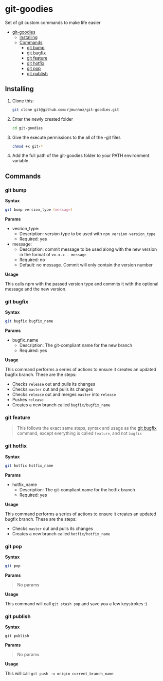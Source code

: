 # git-goodies
Set of git custom commands to make life easier

- [git-goodies](#git-goodies)
  - [Installing](#installing)
  - [Commands](#commands)
    - [git bump](#git-bump)
    - [git bugfix](#git-bugfix)
    - [git feature](#git-feature)
    - [git hotfix](#git-hotfix)
    - [git pop](#git-pop)
    - [git publish](#git-publish)

## Installing
1. Clone this:
   ```sh
   git clone git@github.com:rjmunhoz/git-goodies.git
   ```
2. Enter the newly created folder
   ```sh
   cd git-goodies
   ```
3. Give the execute permissions to the all of the -git files
   ```sh
   chmod +x git-*
   ```
4. Add the full path of the git-goodies folder to your PATH environment variable

## Commands

### git bump

**Syntax**
```sh
git bump version_type [message]
```

**Params**

- vesrion_type:
  - Description: version type to be used with `npm version version_type`
  - Required: yes
- message:
  - Description: commit message to be used along with the new version in the format of `vx.x.x - message`
  - Required: no
  - Default: no message. Commit will only contain the version number

**Usage**

This calls npm with the passed version type and commits it with the optional message and the new version.

### git bugfix

**Syntax**
```sh
git bugfix bugfix_name
```

**Params**

- bugfix_name
  - Description: The git-compliant name for the new branch
  - Required: yes

**Usage**

This command performs a series of actions to ensure it creates an updated bugfix branch. These are the steps:
- Checks `release` out and pulls its changes
- Checks `master` out and pulls its changes
- Checks `release` out and merges `master` into `release`
- Pushes `release`
- Creates a new branch called `bugfix/bugfix_name`

### git feature

> This follows the exact same steps, syntax and usage as the [git bugfix](#git-bugfix) command, except everything is called `feature`, and not `bugfix`

### git hotfix

**Syntax**
```sh
git hotfix hotfix_name
```

**Params**

- hotfix_name
  - Description: The git-compliant name for the hotfix branch
  - Required: yes

**Usage**

This command performs a series of actions to ensure it creates an updated bugfix branch. These are the steps:
- Checks `master` out and pulls its changes
- Creates a new branch called `hotfix/hotfix_name`

### git pop

**Syntax**
```sh
git pop
```

**Params**
> No params

**Usage**

This command will call `git stash pop` and save you a few keystrokes :)

### git publish

**Syntax**

`git publish`

**Params**

> No params

**Usage**

This will call `git push -u origin current_branch_name`
